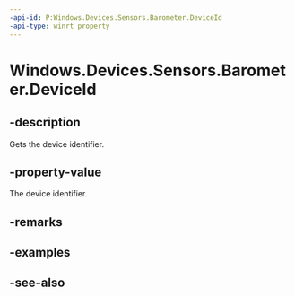 ----api-id: P:Windows.Devices.Sensors.Barometer.DeviceId
-api-type: winrt property
---<!-- Property syntaxpublic string DeviceId { get; }--># Windows.Devices.Sensors.Barometer.DeviceId## -descriptionGets the device identifier.## -property-valueThe device identifier.## -remarks## -examples## -see-also